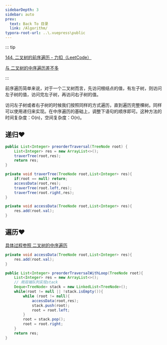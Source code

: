 ```yaml
---
sidebarDepth: 3
sidebar: auto
prev:
  text: Back To 目录
  link: /Algorithm/
typora-root-url: ..\.vuepress\public
---
```




::: tip

[144. 二叉树的前序遍历 - 力扣（LeetCode）](https://leetcode.cn/problems/binary-tree-preorder-traversal/)

[与 二叉树的中序遍历差不多](https://q10viking.github.io/Algorithm/%E4%BA%8C%E5%8F%89%E6%A0%91%E7%9A%84%E4%B8%AD%E5%BA%8F%E9%81%8D%E5%8E%86.html)

:::

前序遍历简单来说，对于一个二叉树而言，先访问根结点的值，有左子树，则访问左子树的值，访问完左子树，再访问右子树的值。

访问左子树或者右子树的时候我们按照同样的方式遍历，直到遍历完整棵树。同样可以使用递归来实现。在中序遍历的基础上，调整下语句的顺序即可。这种方法的时间复杂度：O(n)，空间复杂度：O(n)。



## 递归❤️

```java
public List<Integer> preorderTraversal(TreeNode root) {
    List<Integer> res = new ArrayList<>();
    traverTree(root,res);
    return res;
}

private void traverTree(TreeNode root,List<Integer> res){
    if(root == null) return;
    accessData(root,res);
    traverTree(root.left,res);
    traverTree(root.right,res);
}

private void accessData(TreeNode root,List<Integer> res){
    res.add(root.val);
}
```







## 遍历❤️

[具体过程参照 二叉树的中序遍历](https://q10viking.github.io/Algorithm/%E4%BA%8C%E5%8F%89%E6%A0%91%E7%9A%84%E4%B8%AD%E5%BA%8F%E9%81%8D%E5%8E%86.html)

```java
private void accessData(TreeNode root,List<Integer> res){
    res.add(root.val);
}

public List<Integer> preorderTraversalWithLoop(TreeNode root){
    List<Integer> res = new ArrayList<>();
    // 用双端队列实现stack
    Deque<TreeNode> stack = new LinkedList<TreeNode>();
    while(root != null || !stack.isEmpty()){
        while (root != null){
            accessData(root,res);
            stack.push(root);
            root = root.left;
        }
        root = stack.pop();
        root = root.right;
    }
    return res;
}
```

